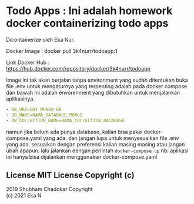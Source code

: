 # Todo Apps : Ini adalah homework docker containerizing todo apps

Dicontainerize oleh Eka Nur.

Docker Image : docker pull 3k4nurr/todoapp:1

Link Docker Hub : <https://hub.docker.com/repository/docker/3k4nurr/todoapp>

Image ini tak akan berjalan tanpa environment yang sudah ditentukan buka file .env untuk mengaturnya yang terpenting adalah pada docker compose. dan bawah ini adalah envorenment yang dibutuhkan untuk menjalankan aplikasinya.

```yaml
- DB_URI=URI_MONGO_DB 
- DB_NAME=NAMA_DATABASE_MONGO 
- DB_COLLECTION_NAME=NAMA_COLLECTION_DATABASE 
```

namun jika belum ada punya database, kalian bisa pakai docker-compose.yaml yang ada. dan jangan lupa untuk menyesuaikan file .env yang ada, sesuaikan dengan preferensi kalian masing masing atau jangan ubah apapun. lalu jalankan dengan periintah ```docker-compose up``` nb: aplikasi ini hanya bisa dijalankan menggunakan docker-compose.yaml  

## License MIT License Copyright (c)

2019 Shubham Chadokar Copyright  
(c) 2021 Eka N  
